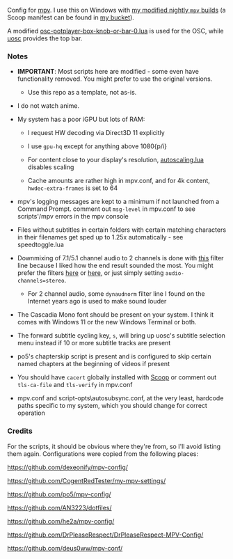 Config for [mpv](https://mpv.io/). I use this on Windows with [my modified nightly `mpv` builds](https://github.com/qwerty12/mpv-winbuild/) (a Scoop manifest can be found in [my bucket](https://github.com/qwerty12/scoop-alts)).

A modified [osc-potplayer-box-knob-or-bar-0.lua](https://github.com/422658476/MPV-EASY-Player/blob/master/mpv-easy-data/osc-style/osc-potplayer-box-knob-or-bar-0.lua) is used for the OSC, while [uosc](https://github.com/darsain/uosc) provides the top bar.

### Notes

* **IMPORTANT**: Most scripts here are modified - some even have functionality removed. You might prefer to use the original versions.

    * Use this repo as a template, not as-is.

* I do not watch anime.

* My system has a poor iGPU but lots of RAM:

    * I request HW decoding via Direct3D 11 explicitly

    * I use `gpu-hq` except for anything above 1080{p/i}

    * For content close to your display's resolution, [autoscaling.lua](https://github.com/kevinlekiller/mpv_scripts/blob/master/autoscaling/auto_scaling.lua) disables scaling

    * Cache amounts are rather high in mpv.conf, and for 4k content, `hwdec-extra-frames` is set to 64
    
* mpv's logging messages are kept to a minimum if not launched from a Command Prompt. comment out `msg-level` in mpv.conf to see scripts'/mpv errors in the mpv console

* Files without subtitles in certain folders with certain matching characters in their filenames get sped up to 1.25x automatically - see speedtoggle.lua

* Downmixing of 7.1/5.1 channel audio to 2 channels is done with [this](https://github.com/mpv-player/mpv/issues/6343#issuecomment-517212825) filter line because I liked how the end result sounded the most. You might prefer the filters [here](https://github.com/mpv-player/mpv/issues/6563) or [here](https://github.com/DrPleaseRespect/DrPleaseRespect-MPV-Config/blob/main/mpv.conf#L90), or just simply setting `audio-channels=stereo`.

    * For 2 channel audio, some `dynaudnorm` filter line I found on the Internet years ago is used to make sound louder

* The Cascadia Mono font should be present on your system. I think it comes with Windows 11 or the new Windows Terminal or both.

* The forward subtitle cycling key, `s`, will bring up uosc's subtitle selection menu instead if 10 or more subtitle tracks are present

* po5's chapterskip script is present and is configured to skip certain named chapters at the beginning of videos if present

* You should have `cacert` globally installed with [Scoop](https://scoop.sh) or comment out `tls-ca-file` and `tls-verify` in mpv.conf

* mpv.conf and script-opts\autosubsync.conf, at the very least, hardcode paths specific to my system, which you should change for correct operation

### Credits

For the scripts, it should be obvious where they're from, so I'll avoid listing them again. Configurations were copied from the following places:

https://github.com/dexeonify/mpv-config/

https://github.com/CogentRedTester/my-mpv-settings/

https://github.com/po5/mpv-config/

https://github.com/AN3223/dotfiles/

https://github.com/he2a/mpv-config/

https://github.com/DrPleaseRespect/DrPleaseRespect-MPV-Config/

https://github.com/deus0ww/mpv-conf/
